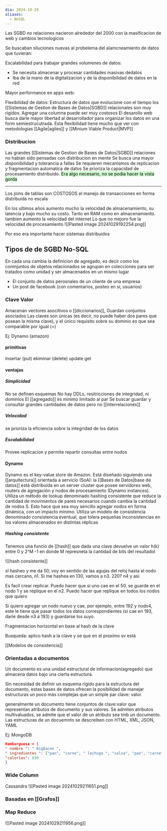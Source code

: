 ```yaml
---
dia: 2024-10-29
aliases:
  - NoSQL
---
```

Las SGBD no relaciones nacieron alrededor del 2000 con la masificacion de web y cambios tecnologicos 

Se buscaban slluciones nuevas al probelema del alamcneamiento de datos que tuvieran:

Escalabilidad para trabajar grandes volumenes de datos:
- Se necesita almacenar y procesar cantidades masivas dedatos 
- Iba de la mano de la digitalizacion y de la disponibilidad de datos en la red

Mayor performance en apps web:

Flexibilidad de datos: 
Estructura de datos que evolucione con el tiempo 
los [[Sistemas de Gestion de Bases de Datos|SGBD]] relacionales son muy rigidos. Agregar una columna puede ser muy costosos
El desarollo web busca darle mayor libertad al desarrollador para organizar los datos en una form semiestrucutrada. 
Esta flexibilidad tiene mucho que ver con metodologias [[Agile|agiles]] y [[Minium Viable Product|MVP]] 


### Distribucion 
Las grandes [[Sistemas de Gestion de Bases de Datos|SGBD]] relaciones no habian sido pensadas con distribucion en mente 
Se busca una mayor disponibilidad y tolerancia a fallas 
Se requieren mecanismos de replicacion y fragmentacion automatica de datos 
Se prioriza la capacidad de procesamiento distribuido.
<mark style="background: #BBFABBA6;">Era algo necesario, no se podia hacer la vista gorda</mark>

--- 
Los joins de tablas son COSTOSOS 
el manejo de transacciones en forma distribuida no escala 


En los ultimos años aumento mucho la velocidad de almacenamiento, su latencia y bajo mucho su costo. Tanto en RAM como en almacenamiento. tambien aumento la velocidad del internet
Lo que no mejoro fue la velocidad de procesamiento 
![[Pasted image 20241029192254.png]]

Por eso era importante hacer sistemas distribuidos

## Tipos de de SGBD No-SQL 
En cada una cambia la definicion de agregado, es decir como los conmjuntos de objetos relacionados se agrupan en colecciones para ser tratados como unidad y ser almacenados en un mismo lugar 
- El conjunto de datos perosnales de un cliente de una empresa 
- Un post de facebook (con comentarios, posteo en si, usuarios)

### Clave Valor 
Amacenan vectores asocitivos o [[diccionarios]], Guardan conjuntos asociados
Las claves son únicas (es decir, no puede haber dos pares que posean la misma clave), y el único requisito sobre su dominio es que sea comparable por igual (=)

Ej: Dynamo (amazon)
#### primitivas
Insertar (put)
ekiminar (delete)
update 
get
#### ventajas 
##### Simplicidad 
No se definen esquemas
No hay DDLs, resitricciones de integridad, ni dominios 
El [[agregado]] es minimo limitado al par
Se buscar guardar y consultar grandes cantidades de datos pero no [[interrelaciones]]
##### Velocidad 
se prioriza la eficiencia sobre la integridad de los datos

##### Escalabilidad 
Provee replicacion y permite repartir consultas entre nodos 

#### Dynamo 
Dynamo es el key-value store de Amazon. Está diseñado siguiendo una [[arquitectura]] orientada a servicio (SoA): la [[Bases de Datos|base de datos]] está distribuida en un server cluster que posee servidores web, routers de agregación y nodos de procesamiento (Dynamo instances). Utiliza un método de lookup denominado hashing consistente que reduce la cantidad de movimientos de pares necesarios cuando cambia la cantidad de nodos S. Esto hace que sea muy sencillo agregar nodos en forma dinámica, con un impacto mínimo. Utiliza un modelo de consistencia denominado consistencia eventual, que tolera pequeñas inconsistencias en los valores almacenados en distintas réplicas

##### Hashing consistente
Tenemos una funcio de [[hash]] que dada una clave devuelve un valor h(k)  entre 0 y 2^M -1 en donde M represneta la cantidad de bits del resultadol

![[hash consistente]]

sI hasheo y me da 50, voy en sentido de las agujas del reloj hasta el nodo mas cercano, n1. Si me hashea en 130, vamos a n3. 220? n4 y asi.

Es facil crear replicar. Puedo hacer que si uno cae en el 50, se guarde en el nodo 1 y se replique en el n2. Puedo hacer que replique en todos los nodos que quiero

Si quiero agregar un nodo nuevo y cae, por ejemplo, entre 192 y nodo4, este le tiene que pasar todos los datos correspondientes (si cae en 193, darle desde n3 a 193) y guardarse los suyo.

Fragmentacion horizontal en base al hash de la clave

Busqueda: aplico hash a la clave y se que en el proximo sv está


[[Modelos de consistencia]]
  
### Orientadas a documentos 
Un documento es una unidad estructural de informacion(agregado) que almacena datos bajo una cierta estructura.

Sin necesidad de definir un esquema rígido para la estructura del documento, estas bases de datos ofrecen la posibilidad de manejar estructuras un poco más complejas que un simple par clave: valor.

generalmente un documento tiene conjuntos de clave:valor que representan atributos de documento y sus valores. Se admiten atributos multivaluados, se admite que el valor de un atributo sea tmb un documento. Las estructuras de un docuemnto se descreiben con HTML, XML, JSON, YAML

Ej: MongoDB

```json
Hamburguesa = { 
" nombre ": " BigBacon ",
" ingredientes ": ["pan", "carne", " lechuga ", "salsa", "pan", "carne", "tocino", "queso", " pepinillos ", "salsa", "pan" ],  " precio ": 129.99, 
"calorías": 930 
}
```
### Wide Column 
Cassandra
![[Pasted image 20241029211651.png]]
### Basadas en [[Grafos]] 

### Map Reduce
![[Pasted image 20241029211956.png]]


